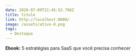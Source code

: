 ```yaml
---
date: 2020-07-09T21:45:52.796Z
title: titulo
link: http://localhost:8000/
image: /assets/ativo-8.png
tags:
  - Destaque
---
```

**Ebook:** 5 estratégias para SaaS que você precisa conhecer
